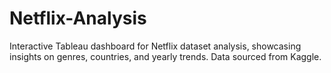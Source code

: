 # Netflix-Analysis
Interactive Tableau dashboard for Netflix dataset analysis, showcasing insights on genres, countries, and yearly trends. Data sourced from Kaggle.
